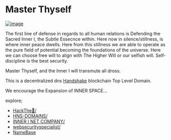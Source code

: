 # Master Thyself 
[![image](https://user-images.githubusercontent.com/37987346/101999396-a37e4380-3caa-11eb-8cc6-e61fb53c7855.png)](http://shapereality.innerinetcompany.hns.to/)

The first line of defense in regards to all human relations is Defending the Sacred Inner I, the Subtle Essecnce within. Here now in silence/stillness, is where inner peace dwells. Here from this stillness we are able to operate as the pure field of potential becoming the foundations of the universe. Here we can choose free will to align with The Higher Will or our selfish will. Self-discipline is the best security.

Master Thyself, and the Inner I will transmute all dross. 

This is a decentralized dns [Handshake](https:handshake.org/) blockchain Top Level Domain.

We encourage the Expansion of INNER SPACE...

explore;
- [HackThe🌈/](http://xn--3-qn3s.xn--hackthe-oq74f/)
- [HNS-DOMAINS/](http://home.hns-domains/)
- [INNER I NET COMPANY/](https://innerinetcompany.carrd.co/)
- [websecurityspecialist/](http://admin.websecurityspecialist/)
- [NameBase](https://www.namebase.io/blog/tutorial-1-what-is-handshake-and-hns/)
